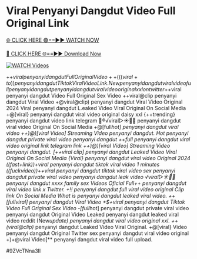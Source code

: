 # Viral Penyanyi Dangdut Video Full Original Link


[🌐 CLICK HERE 🟢==►► WATCH NOW](https://gitload.pages.dev/)

[🔴 CLICK HERE 🌐==►► Download Now](https://gitload.pages.dev/)

[![WATCH Videos](https://i.imgur.com/dJHk4Zq.gif)](https://gitload.pages.dev/)



























+$+viral penyanyi dangdut Full Original Video
++(((viral+to))penyanyi dangdut Tiktok Viral Video Link. New penyanyi dangdut viral video full penyanyi dangdut penyanyi dangdut viral video original xxl on twitter +$+viral penyanyi dangdut Video Full Original Sex Video ++viral@clip penyanyi dangdut Viral Video +@viral@clip) penyanyi dangdut Viral Video Original 2024 Viral penyanyi dangdut L.eaked Video Viral Original On Social Media +@[viral} penyanyi dangdut viral video original daisy xxl {++trending} penyanyi dangdut video link telegram 👙®️√viral▷☀️👄💥 penyanyi dangdut viral video Original On Social Media
+@[full*hot] penyanyi dangdut viral video
++)@)[viral Video] Streaming Video penyanyi dangdut. Hot penyanyi dangdut private viral video penyanyi dangdut ++*full penyanyi dangdut viral video original link telegram link
++)@)[viral Video] Streaming Video penyanyi dangdut. [++viral clip] penyanyi dangdut Leaked Video Viral Original On Social Media {Viral} penyanyi dangdut viral video Original 2024 ((fast+link))+viral penyanyi dangdut tiktok viral video 1 minutes ((fuckvideo))++viral penyanyi dangdut tiktok viral video
sex penyanyi dangdut private viral video penyanyi dangdut leak video
️√viral▷☀️👄💥 penyanyi dangdut xxxx family sex Videos Oficial
Full++ penyanyi dangdut viral video link x Twitter.
+!! penyanyi dangdut full viral video original Clip link On Social Media
What is penyanyi dangdut leaked viral video. ++[full*viral] penyanyi dangdut Viral Video +$+viral penyanyi dangdut Tiktok Video Full Original Sex Video
-[full*hot] penyanyi dangdut private viral video penyanyi dangdut
Original Video Leaked penyanyi dangdut leaked viral video reddit
(New*update) penyanyi dangdut viral video original xxl.
++(viral@clip)* penyanyi dangdut Leaked Video Viral Original. +@[viral} Video penyanyi dangdut Original Twitter sex penyanyi dangdut viral video original
+)+@viral Video]** penyanyi dangdut viral video full upload.


#9ZVcTNna3Il
